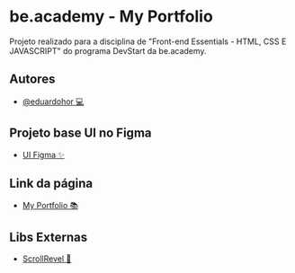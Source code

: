 # be.academy - My Portfolio 

Projeto realizado para a disciplina de "Front-end Essentials - HTML, CSS E JAVASCRIPT" do programa DevStart da be.academy. 


## Autores

- [@eduardohor 💻](https://github.com/eduardohor)

## Projeto base UI no Figma ##

- [UI Figma ✨](https://www.figma.com/file/cORQUmT2QxFhV1IFQRmVeL/Portf%C3%B3lio-be.academy?node-id=12%3A6)

## Link da página ##

- [My Portfolio 📚](https://eduardohor.github.io/beacademy-devstart-frontend-myportfolio/)

## Libs Externas ##

- [ScrollRevel 🚀](https://scrollrevealjs.org/)


